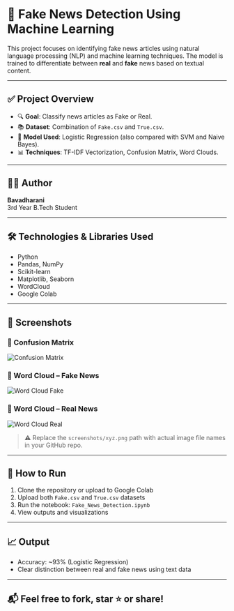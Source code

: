 # 📰 Fake News Detection Using Machine Learning

This project focuses on identifying fake news articles using natural language processing (NLP) and machine learning techniques. The model is trained to differentiate between **real** and **fake** news based on textual content.

---

## ✅ Project Overview

- 🔍 **Goal**: Classify news articles as Fake or Real.
- 📚 **Dataset**: Combination of `Fake.csv` and `True.csv`.
- 🧠 **Model Used**: Logistic Regression (also compared with SVM and Naive Bayes).
- 📊 **Techniques**: TF-IDF Vectorization, Confusion Matrix, Word Clouds.

---

## 👩‍💻 Author

**Bavadharani**  
3rd Year B.Tech Student

---

## 🛠️ Technologies & Libraries Used

- Python  
- Pandas, NumPy  
- Scikit-learn  
- Matplotlib, Seaborn  
- WordCloud  
- Google Colab

---

## 📌 Screenshots

### 🔹 Confusion Matrix  
![Confusion Matrix](<img width="748" height="546" alt="confusin matrix" src="https://github.com/user-attachments/assets/dc3ad0ca-d2d1-4191-91f9-2969e9c6195a" />
)

### 🔹 Word Cloud – Fake News  
![Word Cloud Fake](<img width="568" height="398" alt="fake news" src="https://github.com/user-attachments/assets/f8b2d8a9-3997-4706-9831-d6e4315f648f" />
)

### 🔹 Word Cloud – Real News  
![Word Cloud Real](<img width="522" height="402" alt="true news" src="https://github.com/user-attachments/assets/bde84225-bb9c-4837-98dd-72ff5c84b314" />
)

> ⚠️ Replace the `screenshots/xyz.png` path with actual image file names in your GitHub repo.

---

## 🧪 How to Run

1. Clone the repository or upload to Google Colab  
2. Upload both `Fake.csv` and `True.csv` datasets  
3. Run the notebook: `Fake_News_Detection.ipynb`  
4. View outputs and visualizations

---

## 📈 Output

- Accuracy: ~93% (Logistic Regression)  
- Clear distinction between real and fake news using text data

---

## 📬 Feel free to fork, star ⭐ or share!

